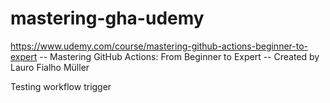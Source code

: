 # mastering-gha-udemy
https://www.udemy.com/course/mastering-github-actions-beginner-to-expert  -- Mastering GitHub Actions: From Beginner to Expert -- Created by Lauro Fialho Müller

Testing workflow trigger
